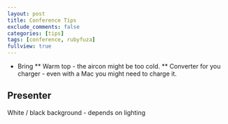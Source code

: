 ```yaml
---
layout: post
title: Conference Tips
exclude_comments: false
categories: [tips]
tags: [conference, rubyfuza]
fullview: true
---
```


* Bring
 ** Warm top - the aircon might be too cold.
 ** Converter for you charger - even with a Mac you might need to charge it.

Presenter
---------

White / black background - depends on lighting

